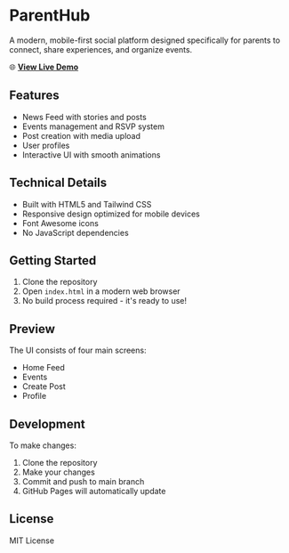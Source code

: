 # ParentHub

A modern, mobile-first social platform designed specifically for parents to connect, share experiences, and organize events.

🌐 **[View Live Demo](https://iyervish.github.io/parent-hub/)**

## Features

- News Feed with stories and posts
- Events management and RSVP system
- Post creation with media upload
- User profiles
- Interactive UI with smooth animations

## Technical Details

- Built with HTML5 and Tailwind CSS
- Responsive design optimized for mobile devices
- Font Awesome icons
- No JavaScript dependencies

## Getting Started

1. Clone the repository
2. Open `index.html` in a modern web browser
3. No build process required - it's ready to use!

## Preview

The UI consists of four main screens:
- Home Feed
- Events
- Create Post
- Profile

## Development

To make changes:
1. Clone the repository
2. Make your changes
3. Commit and push to main branch
4. GitHub Pages will automatically update

## License

MIT License 
